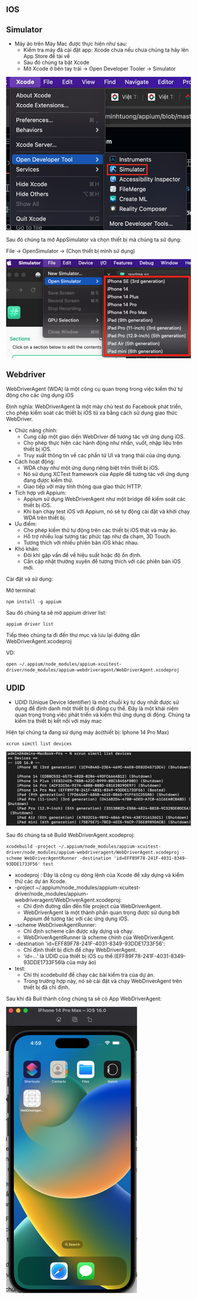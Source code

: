 
## IOS
##  Simulator
 - Máy ảo trên Máy Mac được thực hiện như sau:
   + Kiểm tra máy đã cài đặt app: Xcode chưa nếu chưa chúng ta hãy lên App Store để tải về
   + Sau đó chúng ta bật Xcode
   + Mở Xcode ở bên tay trái -> Open Developer Tooler -> Simulator

![](./step_definitions/assets/how_to_open_simulator.png)

Sau đó chúng ta mở AppSimulator và chọn thiết bị mà chúng ta sử dụng:

File -> OpenSimulator -> (Chọn thiết bị mình sử dụng)

![](./step_definitions/assets/open_devices_in_Simulator.png)

## Webdriver
WebDriverAgent (WDA) là một công cụ quan trọng trong việc kiểm thử tự động cho các ứng dụng iOS

Định nghĩa: WebDriverAgent là một máy chủ test do Facebook phát triển, cho phép kiểm soát các thiết bị iOS từ xa bằng cách sử dụng giao thức WebDriver.
- Chức năng chính:
  + Cung cấp một giao diện WebDriver để tương tác với ứng dụng iOS.
  + Cho phép thực hiện các hành động như nhấn, vuốt, nhập liệu trên thiết bị iOS.
  + Truy xuất thông tin về các phần tử UI và trạng thái của ứng dụng.
- Cách hoạt động:
  + WDA chạy như một ứng dụng riêng biệt trên thiết bị iOS.
  + Nó sử dụng XCTest framework của Apple để tương tác với ứng dụng đang được kiểm thử.
  + Giao tiếp với máy tính thông qua giao thức HTTP.
- Tích hợp với Appium:
  + Appium sử dụng WebDriverAgent như một bridge để kiểm soát các thiết bị iOS.
  + Khi bạn chạy test iOS với Appium, nó sẽ tự động cài đặt và khởi chạy WDA trên thiết bị.
- Ưu điểm:
  + Cho phép kiểm thử tự động trên các thiết bị iOS thật và máy ảo.
  + Hỗ trợ nhiều loại tương tác phức tạp như đa chạm, 3D Touch.
  + Tương thích với nhiều phiên bản iOS khác nhau.
- Khó khăn:
  + Đôi khi gặp vấn đề về hiệu suất hoặc độ ổn định.
  + Cần cập nhật thường xuyên để tương thích với các phiên bản iOS mới.

Cài đặt và sử dụng:

Mở terminal:
  ```
  npm install -g appium
  ```
Sau đó chúng ta sẽ mở appium driver list:
  ```
  appium driver list
  ```
Tiếp theo chúng ta đi đến thư mục và lưu lại đường dẫn WebDriverAgent.xcodeproj

VD:
```
open ~/.appium/node_modules/appium-xcuitest-driver/node_modules/appium-webdriveragent/WebDriverAgent.xcodeproj
```
## UDID
- UDID (Unique Device Identifier) là một chuỗi ký tự duy nhất được sử dụng để định danh một thiết bị di động cụ thể. Đây là một khái niệm quan trọng trong việc phát triển và kiểm thử ứng dụng di động.
Chúng ta kiểm tra thiết bị kết nối với máy mac

Hiện tại chúng ta đang sử dụng máy ảo(thiết bị: Iphone 14 Pro Max)
```
xcrun simctl list devices
```
![](./step_definitions/assets/list_devices_IOS.png)

Sau đó chúng ta sẽ Build WebDriverAgent.xcodeproj:
```
xcodebuild -project ~/.appium/node_modules/appium-xcuitest-driver/node_modules/appium-webdriveragent/WebDriverAgent.xcodeproj -scheme WebDriverAgentRunner -destination 'id=EFF89F78-241F-4031-8349-93DDE1733F56' test
```
 - xcodeproj : Đây là công cụ dòng lệnh của Xcode để xây dựng và kiểm thử các dự án Xcode.
 - -project ~/.appium/node_modules/appium-xcuitest-driver/node_modules/appium-webdriveragent/WebDriverAgent.xcodeproj:
    + Chỉ định đường dẫn đến file project của WebDriverAgent.
    + WebDriverAgent là một thành phần quan trọng được sử dụng bởi Appium để tương tác với các ứng dụng iOS.
 - -scheme WebDriverAgentRunner:
    + Chỉ định scheme cần được xây dựng và chạy.
    + WebDriverAgentRunner là scheme chính của WebDriverAgent.
 - -destination 'id=EFF89F78-241F-4031-8349-93DDE1733F56':
    + Chỉ định thiết bị đích để chạy WebDriverAgent.
    + 'id=...' là UDID của thiết bị iOS cụ thể.(EFF89F78-241F-4031-8349-93DDE1733F56là của máy ảo)
 - test:
    + Chỉ thị xcodebuild để chạy các bài kiểm tra của dự án.
    + Trong trường hợp này, nó sẽ cài đặt và chạy WebDriverAgent trên thiết bị đã chỉ định.

Sau khi đã Buil thành công chúng ta sẽ có App WebDriverAgent:

![](./step_definitions/assets/webdriverAgent_in_devices.png)
